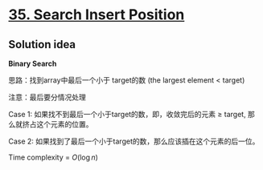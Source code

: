 # [35. Search Insert Position](https://leetcode.com/problems/search-insert-position/)

## Solution idea
**Binary Search**

思路：找到array中最后一个小于 target的数 (the largest element < target)

注意：最后要分情况处理

Case 1: 如果找不到最后一个小于target的数，即，收敛完后的元素 $\geq$ target, 那么就挤占这个元素的位置。

Case 2: 如果找到了最后一个小于target的数，那么应该插在这个元素的后一位。

Time complexity = $O(\log n)$